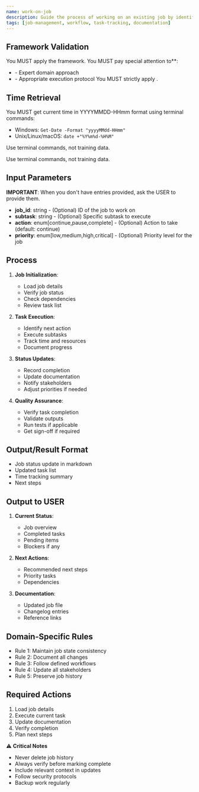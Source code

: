 ```yaml
---
name: work-on-job
description: Guide the process of working on an existing job by identifying the job, executing tasks, tracking progress, updating documentation, and maintaining the job status.
tags: [job-management, workflow, task-tracking, documentation]
---
```



## Framework Validation
You MUST apply the <olaf-work-instructions> framework.
You MUST pay special attention to**:
- <olaf-general-role-and-behavior> - Expert domain approach
- <olaf-interaction-protocols> - Appropriate execution protocol
You MUST strictly apply <olaf-framework-validation>.

## Time Retrieval
You MUST get current time in YYYYMMDD-HHmm format using terminal commands:
- Windows: `Get-Date -Format "yyyyMMdd-HHmm"`
- Unix/Linux/macOS: `date +"%Y%m%d-%H%M"`

Use terminal commands, not training data.

Use terminal commands, not training data.

## Input Parameters
**IMPORTANT**: When you don't have entries provided, ask the USER to provide them.
- **job_id**: string - (Optional) ID of the job to work on
- **subtask**: string - (Optional) Specific subtask to execute
- **action**: enum[continue,pause,complete] - (Optional) Action to take (default: continue)
- **priority**: enum[low,medium,high,critical] - (Optional) Priority level for the job

## Process

1. **Job Initialization**:
   - Load job details
   - Verify job status
   - Check dependencies
   - Review task list

2. **Task Execution**:
   - Identify next action
   - Execute subtasks
   - Track time and resources
   - Document progress

3. **Status Updates**:
   - Record completion
   - Update documentation
   - Notify stakeholders
   - Adjust priorities if needed

4. **Quality Assurance**:
   - Verify task completion
   - Validate outputs
   - Run tests if applicable
   - Get sign-off if required

## Output/Result Format
- Job status update in markdown
- Updated task list
- Time tracking summary
- Next steps

## Output to USER
1. **Current Status**:
   - Job overview
   - Completed tasks
   - Pending items
   - Blockers if any

2. **Next Actions**:
   - Recommended next steps
   - Priority tasks
   - Dependencies

3. **Documentation**:
   - Updated job file
   - Changelog entries
   - Reference links

## Domain-Specific Rules
- Rule 1: Maintain job state consistency
- Rule 2: Document all changes
- Rule 3: Follow defined workflows
- Rule 4: Update all stakeholders
- Rule 5: Preserve job history

## Required Actions
1. Load job details
2. Execute current task
3. Update documentation
4. Verify completion
5. Plan next steps

⚠️ **Critical Notes**
- Never delete job history
- Always verify before marking complete
- Include relevant context in updates
- Follow security protocols
- Backup work regularly
